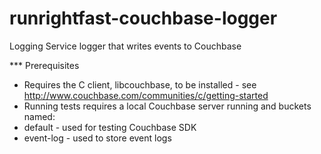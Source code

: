 runrightfast-couchbase-logger
=============================

Logging Service logger that writes events to Couchbase

*** Prerequisites
- Requires the C client, libcouchbase, to be installed - see http://www.couchbase.com/communities/c/getting-started
- Running tests requires a local Couchbase server running and buckets named: 
 - default - used for testing Couchbase SDK
 - event-log - used to store event logs
